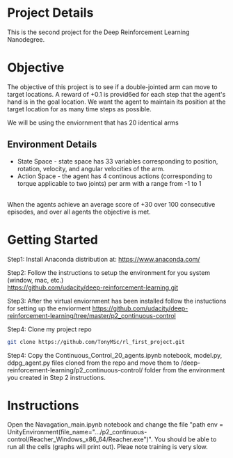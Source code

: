 # Project Details
This is the second project for the Deep Reinforcement Learning Nanodegree.  

# Objective
The objective of this project is to see if a double-jointed arm can move to target locations. A reward of +0.1 is provid6ed for each step that the agent's hand is in the goal location. We want the agent to maintain its position at the target location for as many time steps as possible.

We will be using the enviornment that has 20 identical arms

## Environment Details
* State Space - state space has 33 variables corresponding to position, rotation, velocity, and angular velocities of the arm.
* Action Space - the agent has 4 continous actions (corresponding to torque applicable to two joints) per arm with a range from -1 to 1

<br> When the agents achieve an average score of +30 over 100 consecutive episodes, and over all agents the objective is met.

# Getting Started
Step1:
Install Anaconda distribution at:
https://www.anaconda.com/

Step2:
Follow the instructions to setup the environment for you system (window, mac, etc.) \
https://github.com/udacity/deep-reinforcement-learning.git

Step3:
After the virtual enviornment has been installed follow the instuctions for setting up the enviorment
https://github.com/udacity/deep-reinforcement-learning/tree/master/p2_continuous-control

Step4:
Clone my project repo

```bash
git clone https://github.com/TonyMSc/rl_first_project.git
```

Step4:
Copy the Continuous_Control_20_agents.ipynb notebook, model.py, ddpg_agent.py files cloned from the repo and move them to /deep-reinforcement-learning/p2_continuous-control/ folder from the environment you created in Step 2 instructions.


# Instructions
Open the Navagation_main.ipynb notebook and change the file "path env = UnityEnvironment(file_name=".../p2_continuous-control/Reacher_Windows_x86_64/Reacher.exe")". You should be able to run all the cells (graphs will print out).  Pleae note training is very slow.


